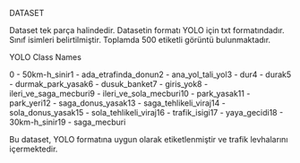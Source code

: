 DATASET

Dataset tek parça halindedir.
Datasetin formatı YOLO için txt formatındadır.
Sınıf isimleri belirtilmiştir.
Toplamda 500 etiketli görüntü bulunmaktadır.

YOLO Class Names

0 - 50km-h_sinir1 - ada_etrafinda_donun2 - ana_yol_tali_yol3 - dur4 - durak5 - durmak_park_yasak6 - dusuk_banket7 - giris_yok8 - ileri_ve_saga_mecburi9 - ileri_ve_sola_mecburi10 - park_yasak11 - park_yeri12 - saga_donus_yasak13 - saga_tehlikeli_viraj14 - sola_donus_yasak15 - sola_tehlikeli_viraj16 - trafik_isigi17 - yaya_gecidi18 - 30km-h_sinir19 - saga_mecburi

Bu dataset, YOLO formatına uygun olarak etiketlenmiştir ve trafik levhalarını içermektedir.
